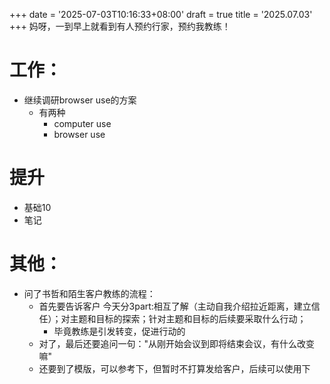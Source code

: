 +++
date = '2025-07-03T10:16:33+08:00'
draft = true
title = '2025.07.03'
+++
妈呀，一到早上就看到有人预约行家，预约我教练！

<!--more-->

# 工作：
- 继续调研browser use的方案
  - 有两种
    - computer use
    - browser use

# 提升
- 基础10
- 笔记

# 其他：
- 问了书哲和陌生客户教练的流程：
  - 首先要告诉客户 今天分3part:相互了解（主动自我介绍拉近距离，建立信任）；对主题和目标的探索；针对主题和目标的后续要采取什么行动；
    - 毕竟教练是引发转变，促进行动的
  - 对了，最后还要追问一句："从刚开始会议到即将结束会议，有什么改变嘛"
  - 还要到了模版，可以参考下，但暂时不打算发给客户，后续可以使用下 